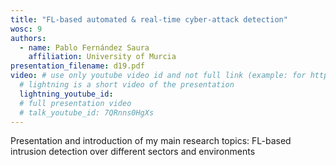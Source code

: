 ```yaml
---
title: "FL-based automated & real-time cyber-attack detection"
wosc: 9
authors:
  - name: Pablo Fernández Saura
    affiliation: University of Murcia
presentation_filename: d19.pdf
video: # use only youtube video id and not full link (example: for https://www.youtube.com/watch?v=xcJtL7QggTI, id is xcJtL7QggTI)
  # lightning is a short video of the presentation
  lightning_youtube_id: 
  # full presentation video
  # talk_youtube_id: 7QRnns0HgXs
---
```


Presentation and introduction of my main research topics: FL-based intrusion detection over different sectors and environments
